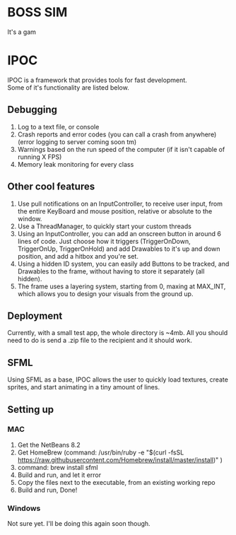 # BOSS SIM #

It's a gam

# IPOC #

IPOC is a framework that provides tools for fast development.  
Some of it's functionality are listed below.

## Debugging ##
1. Log to a text file, or console
2. Crash reports and error codes (you can call a crash from anywhere) (error logging to server coming soon tm)
3. Warnings based on the run speed of the computer (if it isn't capable of running X FPS)
4. Memory leak monitoring for every class

## Other cool features ##
1. Use pull notifications on an InputController, to receive user input, from the entire KeyBoard and mouse position, relative or absolute to the window.
2. Use a ThreadManager, to quickly start your custom threads
3. Using an InputController, you can add an onscreen button in around 6 lines of code. Just choose how it triggers (TriggerOnDown, TriggerOnUp, TriggerOnHold) and add Drawables to it's up and down position, and add a hitbox and you're set.
4. Using a hidden ID system, you can easily add Buttons to be tracked, and Drawables to the frame, without having to store it separately (all hidden).
5. The frame uses a layering system, starting from 0, maxing at MAX_INT, which allows you to design your visuals from the ground up.

## Deployment ##
Currently, with a small test app, the whole directory is ~4mb.
All you should need to do is send a .zip file to the recipient and it should work.

## SFML ##
Using SFML as a base, IPOC allows the user to quickly load textures, create sprites, and start animating in a tiny amount of lines.

## Setting up ##
### MAC ###
1. Get the NetBeans 8.2
2. Get HomeBrew (command: /usr/bin/ruby -e "$(curl -fsSL https://raw.githubusercontent.com/Homebrew/install/master/install)" )
3. command: brew install sfml
4. Build and run, and let it error
5. Copy the files next to the executable, from an existing working repo
6. Build and run, Done!
### Windows ###
Not sure yet. I'll be doing this again soon though.